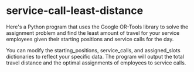 # service-call-least-distance
Here's a Python program that uses the Google OR-Tools library to solve the assignment problem and find the least amount of travel for your service employees given their starting positions and service calls for the day.

You can modify the starting_positions, service_calls, and assigned_slots dictionaries to reflect your specific data. The program will output the total travel distance and the optimal assignments of employees to service calls.
